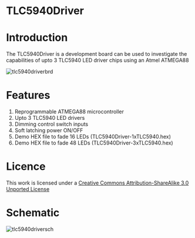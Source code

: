 TLC5940Driver
=============
Introduction
============
The TLC5940Driver is a development board can be used to investigate the capabilities of upto 3 TLC5940 LED driver chips using an Atmel ATMEGA88

![tlc5940driverbrd](https://cloud.githubusercontent.com/assets/5130298/7105029/5bb1785c-e0fc-11e4-8f9a-1dfed195fc32.PNG)

Features
========
1. Reprogrammable ATMEGA88 microcontroller
2. Upto 3 TLC5940 LED drivers
3. Dimming control switch inputs
4. Soft latching power ON/OFF
5. Demo HEX file to fade 16 LEDs (TLC5940Driver-1xTLC5940.hex)
6. Demo HEX file to fade 48 LEDs (TLC5940Driver-3xTLC5940.hex)

Licence
=======
<p>This work is licensed under a <a href="http://www.creativecommons.org/licenses/by-sa/3.0" target="_blank">Creative Commons Attribution-ShareAlike 3.0 Unported License</a> 

Schematic
=========
![tlc5940driversch](https://cloud.githubusercontent.com/assets/5130298/6097726/11910584-afc0-11e4-8576-be5b873b6f8f.PNG)

